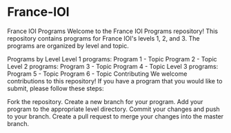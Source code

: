 # France-IOI

France IOI Programs
Welcome to the France IOI Programs repository! This repository contains programs for France IOI's levels 1, 2, and 3. The programs are organized by level and topic.

Programs by Level
Level 1 programs:
Program 1 - Topic
Program 2 - Topic
Level 2 programs:
Program 3 - Topic
Program 4 - Topic
Level 3 programs:
Program 5 - Topic
Program 6 - Topic
Contributing
We welcome contributions to this repository! If you have a program that you would like to submit, please follow these steps:

Fork the repository.
Create a new branch for your program.
Add your program to the appropriate level directory.
Commit your changes and push to your branch.
Create a pull request to merge your changes into the master branch.
